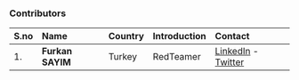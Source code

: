 ### Contributors

| S.no | Name | Country | Introduction | Contact |
|------|:------|:---------|:--------------|:------------|
| 1. | **Furkan SAYIM** | Turkey  | RedTeamer | [LinkedIn](https://www.linkedin.com/in/furkansayim/) - [Twitter](https://twitter.com/xShuden)|

